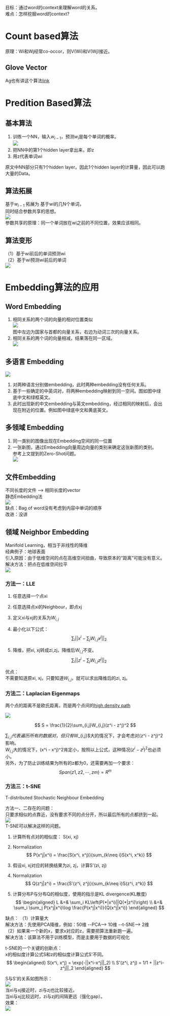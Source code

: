 目标：通过word的context来理解word的关系。  
难点：怎样挖掘word的context?  

# Count based算法

原理：Wi和Wj经常co-occor，则V(Wi)和V(Wj)接近。  

## Glove Vector

Ag也有讲这个算法[link](https://windmissing.github.io/Bible-DeepLearning/Chapter10/ReasonableAnalogies.html)  

# Predition Based算法

## 基本算法

1. 训练一个NN，输入$w_{i-1}$，预测$w_i$是每个单词的概率。  
![](/assets/images/Chapter10/64.png)  
2. 把NN中的第1个hidden layer拿出来，即z  
3. 用z代表单词wi  

原文中NN部分只有1个hidden layer。因此1个hidden layer的计算量，因此可以跑大量的Data。  

## 算法拓展

基于$w_{i-1}$  拓展为  基于wi的几N个单词，  
同时结合参数共享的思想。  
![](/assets/images/Chapter10/65.png)  
参数共享的原理：同一个单词放在wi之前的不同位置，效果应该相同。  

## 算法变形

（1）基于wi前后的单词预测wi  
（2）基于wi预测wi前后的单词  
![](/assets/images/Chapter10/66.png)  

# Embedding算法的应用

## Word Embedding

1. 相同关系的两个词的向量的相对位置类似  
![](/assets/images/Chapter10/67.png)  
图中左边为国家与首都的向量关系，右边为动词三次的向量关系。  
2. 相同关系的两个词的向量相减，结果落在同一区域。  
![](/assets/images/Chapter10/68.png)   

## 多语言 Embedding

![](/assets/images/Chapter10/69.png)   

1. 对两种语言分别做embedding，此时两种embedding没有任何关系。  
2. 基于一些确定的中英词对，将两种embedding映射到同一空间。图如图中绿底中文和绿框英文。  
3. 此时出现新的中文embedding与英文embedding，经过相同的映射后，会出现在附近的位置。例如图中绿底中文和黄底英文。  

## 多领域 Embedding

1. 同一类别的图像出现在Embedding空间的同一位置  
2. 一张新图，通过Embedding向量周边向量的类别来确定这张新图的类别。  
参考上文提到的Zero-Shot问题。  
![](/assets/images/Chapter10/70.png)  

## 文件Embedding

不同长度的文件 --> 相同长度的vector  
静态Embedding法  
![](/assets/images/Chapter10/71.png)  
缺点：Bag of word没有考虑到内容中单词的顺序  
改进：没讲

## 领域 Neighbor Embedding

Manifold Learning，相当于非线性的降维  
经典例子：地球表面  
引入原因：由于低维空间的点在高维空间扭曲，导致原本的“距离”可能没有意义。  
解决方法：把点在低维空间拉平   
![](/assets/images/Chapter10/72.png)  

### 方法一：LLE

1. 任意选择一个点xi   
2. 任意选择点xi的Neighbour，即点xj  
3. 定义xi与xj的关系为$W_{i,j}$  
4. 最小化以下公式：  
$$
\sum_i||x^i - \sum_j W_{i,j}x^j||_2
$$

5. 降维，把xi, xj转成zi,zj，降维后$W_{i,j}$不变。  
$$
\sum_i||z^i - \sum_j W_{i,j}z^j||_2
$$

优点：  
不需要知道原xi, xj，只要知道$W_{i,j}$，就可以求出降维后的zi, zj。  

### 方法二：Laplacian Eigenmaps

两个点的距离不是欧氏距离，而是两个点间的[high density path](https://windmissing.github.io/Bible-DeepLearning/Chapter7/6SemiSupervised.html#%E7%AE%97%E6%B3%95%E4%BA%8C%EF%BC%9Agraph-based-approach)  

![](/assets/images/Chapter10/73.png)   

$$
S = \frac{1}{2}\sum_{i,j}W_{i,j}(z^i - z^j)^2
$$

$\sum_{i,j}代表遍历所有的数据对，但只有$W_{i,j}$大的情况下，才会考虑对(z^i - z^j)^2影响。  
$W_{i,j}$大的情况下，(x^i - x^j)^2肯定小，按照以上公式，这种情况$(z^i - z^j)^2$也必须小。   
另外，为了防止训练结果为所有的z都为0，还需要再加一个要求：  
$$
Span(z1, z2, \cdots, zm) = R^m
$$

### 方法三：t-SNE

T-distributed Stochastic Neighbour Embedding

方法一、二存在的问题：  
只要求相似的点靠近，没有要求不同的点分开，所以最后所有的点都挤到一起。  
![](/assets/images/Chapter10/74.png)   
T-SNE可以解决这样的问题。  

1. 计算所有点对的相似度： S(xi, xj)  
2. Normalization  
$$
P(x^j|x^i) = \frac{S(x^i, x^j)}{sum_{k\neq i}S(x^i, x^k)}
$$

3. 假设xi, xj对应的转换结果为zi, zj，计算S'(zi, zj)  
4. Normalization  
$$
Q(z^j|z^i) = \frac{S'(z^i, z^j)}{sum_{k\neq i}S(z^i, z^k)}
$$

5. 计算分布P与分布Q的相似度，使用的指示是KL divergence(KL散度)  
$$
\begin{aligned}
L &=& \sum_i KL\left(P(*|x^i)||Q(*|z^i)\right)  \\
&=& \sum_i \sum_j P(x^j|x^i)\log \frac{P(x^j|x^i)}{Q(x^j|x^i)}
\end{aligned}
$$

缺点：
（1）计算量大  
解决方法：先使用PCA降维，例如：50维 --PCA--> 10维 --t-SNE--> 2维   
（2）如果来一个新的x，要求x对应的z，需要把算法重新跑一遍。  
解决方法：该算法不用于训练模型，而是主要用于数据的可视化  

t-SNE的一个关键的创新点：  
x的相似度计算公式S和z的相似度计算公式S'不同。  
$$
\begin{aligned}
S(x^i, x^j) = \exp(-||x^i-x^j||_2)  \\
S'(z^i, z^j) = 1/1 + ||z^i-z^j||_2
\end{aligned}
$$

S与S'的关系如图所示：  
![](/assets/images/Chapter10/75.png)   
当xi与xj接近时，zi与zj也比较接近。  
当xi与xj比较远时，zi与zj的间隔更远（强化gap）。  
效果：  
![](/assets/images/Chapter10/76.png)   